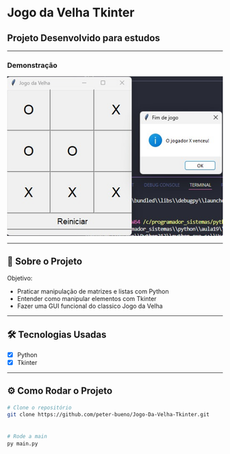 # Jogo da Velha Tkinter

## Projeto Desenvolvido para estudos
---

###  Demonstração

![print do projeto](img/jvelha.jpg)

---

## 🧠 Sobre o Projeto

Objetivo:

- Praticar manipulação de matrizes e listas com Python
- Entender como manipular elementos com Tkinter
- Fazer uma GUI funcional do classico Jogo da Velha

---

## 🛠️ Tecnologias Usadas

- [x] Python 
- [x] Tkinter

---

## ⚙️ Como Rodar o Projeto

```bash
# Clone o repositório
git clone https://github.com/peter-bueno/Jogo-Da-Velha-Tkinter.git


# Rode a main
py main.py
